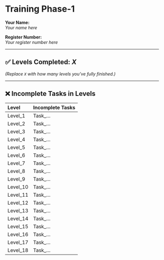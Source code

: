 # Training Phase-1

**Your Name:**  
_Your name here_

**Register Number:**  
_Your register number here_

---

## ✅ Levels Completed: _X_  
*(Replace `X` with how many levels you’ve fully finished.)*

---

## ❌ Incomplete Tasks in Levels

| Level    | Incomplete Tasks        |
|:---------|:------------------------|
| Level_1  | Task_…                   |
| Level_2  | Task_…                   |
| Level_3  | Task_…                   |
| Level_4  | Task_…                   |
| Level_5  | Task_…                   |
| Level_6  | Task_…                   |
| Level_7  | Task_…                   |
| Level_8  | Task_…                   |
| Level_9  | Task_…                   |
| Level_10 | Task_…                   |
| Level_11 | Task_…                   |
| Level_12 | Task_…                   |
| Level_13 | Task_…                   |
| Level_14 | Task_…                   |
| Level_15 | Task_…                   |
| Level_16 | Task_…                   |
| Level_17 | Task_…                   |
| Level_18 | Task_…                   |


 
